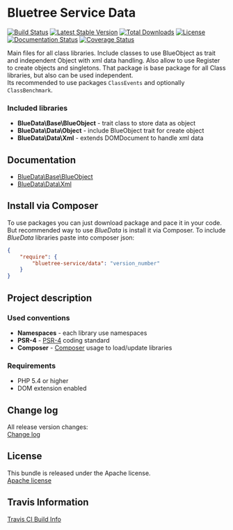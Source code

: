 Bluetree Service Data
============

[![Build Status](https://travis-ci.org/bluetree-service/data.svg)](https://travis-ci.org/bluetree-service/data)
[![Latest Stable Version](https://poser.pugx.org/bluetree-service/data/v/stable.svg)](https://packagist.org/packages/bluetree-service/data)
[![Total Downloads](https://poser.pugx.org/bluetree-service/data/downloads.svg)](https://packagist.org/packages/bluetree-service/data)
[![License](https://poser.pugx.org/bluetree-service/data/license.svg)](https://packagist.org/packages/bluetree-service/data)
[![Documentation Status](https://readthedocs.org/projects/class-kernel/badge/?version=latest)](https://readthedocs.org/projects/class-kernel/?badge=latest)
[![Coverage Status](https://coveralls.io/repos/bluetree-service/data/badge.svg)](https://coveralls.io/r/bluetree-service/data)

Main files for all class libraries. Include classes to use BlueObject as trait and
independent Object with xml data handling. Also allow to use Register to create
objects and singletons. That package is base package for all Class libraries, but
also can be used independent.  
Its recommended to use packages `ClassEvents` and optionally `ClassBenchmark`.

### Included libraries
* **BlueData\Base\BlueObject** - trait class to store data as object
* **BlueData\Data\Object** - include BlueObject trait for create object
* **BlueData\Data\Xml** - extends DOMDocument to handle xml data

Documentation
--------------
* [BlueData\Base\BlueObject](https://github.com/bluetree-service/data/wiki/BlueData_Base_BlueObject "BlueObject and Object")
* [BlueData\Data\Xml](https://github.com/bluetree-service/data/wiki/BlueData_Data_Xml "Xml")

Install via Composer
--------------
To use packages you can just download package and pace it in your code. But recommended
way to use _BlueData_ is install it via Composer. To include _BlueData_
libraries paste into composer json:

```json
{
    "require": {
        "bluetree-service/data": "version_number"
    }
}
```

Project description
--------------

### Used conventions

* **Namespaces** - each library use namespaces
* **PSR-4** - [PSR-4](http://www.php-fig.org/psr/psr-4/) coding standard
* **Composer** - [Composer](https://getcomposer.org/) usage to load/update libraries

### Requirements

* PHP 5.4 or higher
* DOM extension enabled

Change log
--------------
All release version changes:  
[Change log](https://github.com/bluetree-service/data/wiki/Change-log "Change log")

License
--------------
This bundle is released under the Apache license.  
[Apache license](https://github.com/bluetree-service/data/LICENSE "Apache license")

Travis Information
--------------
[Travis CI Build Info](https://travis-ci.org/bluetree-service/data)

